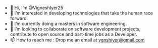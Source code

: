 - 👋 Hi, I’m @VigneshIyer25
- 👀 I’m interested in developing technologies that take the human race forward.
- 🌱 I’m currently doing a masters in software engineering.
- 💞️ I’m looking to collaborate on software development projects, contribute to open source and part-time jobs as a Developer.
- 📫 How to reach me : Drop me an email at vgnshiyer@gmail.com

<!---
VigneshIyer25/VigneshIyer25 is a ✨ special ✨ repository because its `README.md` (this file) appears on your GitHub profile.
You can click the Preview link to take a look at your changes.
--->
